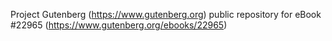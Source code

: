Project Gutenberg (https://www.gutenberg.org) public repository for eBook #22965 (https://www.gutenberg.org/ebooks/22965)
